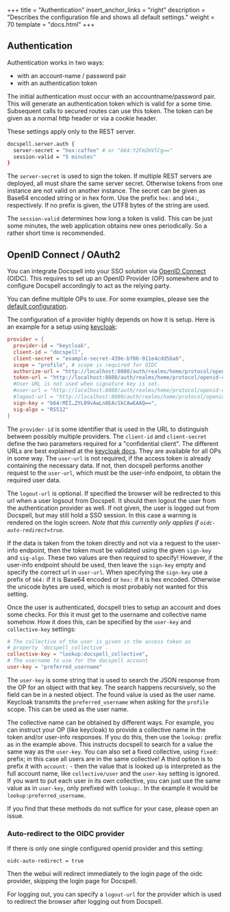 +++
title = "Authentication"
insert_anchor_links = "right"
description = "Describes the configuration file and shows all default settings."
weight = 70
template = "docs.html"
+++

## Authentication

Authentication works in two ways:

- with an account-name / password pair
- with an authentication token

The initial authentication must occur with an accountname/password
pair. This will generate an authentication token which is valid for a
some time. Subsequent calls to secured routes can use this token. The
token can be given as a normal http header or via a cookie header.

These settings apply only to the REST server.

``` bash
docspell.server.auth {
  server-secret = "hex:caffee" # or "b64:Y2FmZmVlCg=="
  session-valid = "5 minutes"
}
```

The `server-secret` is used to sign the token. If multiple REST
servers are deployed, all must share the same server secret. Otherwise
tokens from one instance are not valid on another instance. The secret
can be given as Base64 encoded string or in hex form. Use the prefix
`hex:` and `b64:`, respectively. If no prefix is given, the UTF8 bytes
of the string are used.

The `session-valid` determines how long a token is valid. This can be
just some minutes, the web application obtains new ones
periodically. So a rather short time is recommended.

## OpenID Connect / OAuth2

You can integrate Docspell into your SSO solution via [OpenID
Connect](https://openid.net/connect/) (OIDC). This requires to set up
an OpenID Provider (OP) somewhere and to configure Docspell
accordingly to act as the relying party.

You can define multiple OPs to use. For some examples, please see the
[default configuration](@/docs/configure/defaults.md).

The configuration of a provider highly depends on how it is setup.
Here is an example for a setup using
[keycloak](https://www.keycloak.org):

``` conf
provider = {
  provider-id = "keycloak",
  client-id = "docspell",
  client-secret = "example-secret-439e-bf06-911e4cdd56a6",
  scope = "profile", # scope is required for OIDC
  authorize-url = "http://localhost:8080/auth/realms/home/protocol/openid-connect/auth",
  token-url = "http://localhost:8080/auth/realms/home/protocol/openid-connect/token",
  #User URL is not used when signature key is set.
  #user-url = "http://localhost:8080/auth/realms/home/protocol/openid-connect/userinfo",
  #logout-url = "http://localhost:8080/auth/realms/home/protocol/openid-connect/logout?redirect_uri=…"
  sign-key = "b64:MII…ZYL09vAwLn8EAcSkCAwEAAQ==",
  sig-algo = "RS512"
}
```

The `provider-id` is some identifier that is used in the URL to
distinguish between possibly multiple providers. The `client-id` and
`client-secret` define the two parameters required for a "confidential
client". The different URLs are best explained at the [keycloak
docs](https://www.keycloak.org/docs/latest/server_admin/).
They are available for all OPs in some way. The `user-url` is not
required, if the access token is already containing the necessary
data. If not, then docspell performs another request to the
`user-url`, which must be the user-info endpoint, to obtain the
required user data.

The `logout-url` is optional. If specified the browser will be
redirected to this url when a user logsout from Docspell. It should
then logout the user from the authentication provider as well. If not
given, the user is logged out from Docspell, but may still hold a SSO
session. In this case a warning is rendered on the login screen.
*Note that this currently only applies if `oidc-auto-redirect=true`.*

If the data is taken from the token directly and not via a request to
the user-info endpoint, then the token must be validated using the
given `sign-key` and `sig-algo`. These two values are then required to
specify! However, if the user-info endpoint should be used, then leave
the `sign-key` empty and specify the correct url in `user-url`. When
specifying the `sign-key` use a prefix of `b64:` if it is Base64
encoded or `hex:` if it is hex encoded. Otherwise the unicode bytes
are used, which is most probably not wanted for this setting.

Once the user is authenticated, docspell tries to setup an account and
does some checks. For this it must get to the username and collective
name somehow. How it does this, can be specified by the `user-key` and
`collective-key` settings:

``` conf
# The collective of the user is given in the access token as
# property `docspell_collective`.
collective-key = "lookup:docspell_collective",
# The username to use for the docspell account
user-key = "preferred_username"
```

The `user-key` is some string that is used to search the JSON response
from the OP for an object with that key. The search happens
recursively, so the field can be in a nested object. The found value
is used as the user name. Keycloak transmits the `preferred_username`
when asking for the `profile` scope. This can be used as the user
name.

The collective name can be obtained by different ways. For example,
you can instruct your OP (like keycloak) to provide a collective name
in the token and/or user-info responses. If you do this, then use the
`lookup:` prefix as in the example above. This instructs docspell to
search for a value the same way as the `user-key`. You can also set a
fixed collective, using `fixed:` prefix; in this case all users are in
the same collective! A third option is to prefix it with `account:` -
then the value that is looked up is interpreted as the full account
name, like `collective/user` and the `user-key` setting is ignored. If
you want to put each user in its own collective, you can just use the
same value as in `user-key`, only prefixed with `lookup:`. In the
example it would be `lookup:preferred_username`.

If you find that these methods do not suffice for your case, please
open an issue.

### Auto-redirect to the OIDC provider

If there is only one single configured openid provider and this
setting:

```
oidc-auto-redirect = true
```

Then the webui will redirect immediately to the login page of the oidc
provider, skipping the login page for Docspell.

For logging out, you can specify a `logout-url` for the provider which
is used to redirect the browser after logging out from Docspell.
